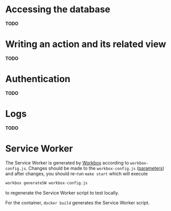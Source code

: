 # Accessing the database

**TODO**

# Writing an action and its related view

**TODO**

# Authentication

**TODO**

# Logs

**TODO**

# Service Worker

The Service Worker is generated by [Workbox](https://developers.google.com/web/tools/workbox/) according to `workbox-config.js`. Changes should be made to the `workbox-config.js` ([parameters](https://developers.google.com/web/tools/workbox/reference-docs/latest/module-workbox-build#.generateSW)) and after changes, you should re-run `make start` which will execute

````bash
workbox generateSW workbox-config.js
````

to regenerate the Service Worker script to test locally.

For the container, `docker build` generates the Service Worker script.